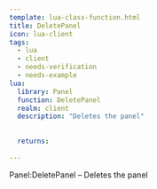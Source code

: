 ```yaml
---
template: lua-class-function.html
title: DeletePanel
icon: lua-client
tags:
  - lua
  - client
  - needs-verification
  - needs-example
lua:
  library: Panel
  function: DeletePanel
  realm: client
  description: "Deletes the panel"
  
  
  returns:
    
---
```


<div class="lua__search__keywords">
Panel:DeletePanel &#x2013; Deletes the panel
</div>
